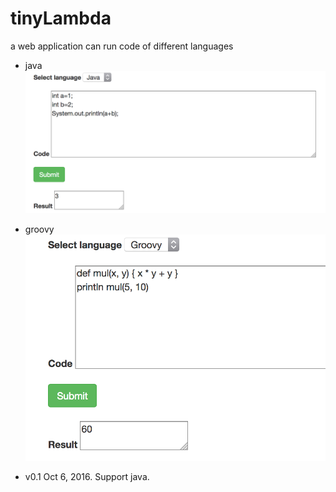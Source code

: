 # tinyLambda

a web application can run code of different languages

- java
![](https://raw.githubusercontent.com/clingsii/images/master/codeRunner1.png)

- groovy 
![](https://raw.githubusercontent.com/clingsii/images/master/codeRunner2.png)

- v0.1 Oct 6, 2016. Support java.
